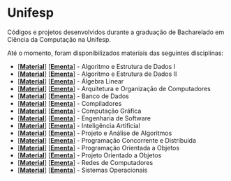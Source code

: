 # Unifesp

Códigos e projetos desenvolvidos durante a graduação de Bacharelado em Ciência da Computação na Unifesp.

Até o momento, foram disponibilizados materiais das seguintes disciplinas:

- [[**Material**](/aed1/)] [[**Ementa**](https://www.unifesp.br/campus/sjc/images/sjc/Secretaria_de_Gradua%C3%A7%C3%A3o/UCs_Vigentes/A/Algoritmos_e_Estruturas_de_Dados_I.pdf)] - Algoritmo e Estrutura de Dados I
- [[**Material**](/aed2/)] [[**Ementa**](https://www.unifesp.br/campus/sjc/images/sjc/Secretaria_de_Gradua%C3%A7%C3%A3o/UCs_Vigentes/A/Algoritmos_e_Estruturas_de_Dados_II.pdf)] - Algoritmo e Estrutura de Dados II
- [[**Material**](/algebra-linear/)] [[**Ementa**](https://www.unifesp.br/campus/sjc/images/sjc/Secretaria_de_Gradua%C3%A7%C3%A3o/UCs_Vigentes/A/%C3%81lgebra_Linear.pdf)] - Álgebra Linear
- [[**Material**](/aoc/)] [[**Ementa**](https://www.unifesp.br/campus/sjc/images/sjc/Secretaria_de_Gradua%C3%A7%C3%A3o/UCs_Vigentes/A/Arquitetura_e_Organiza%C3%A7%C3%A3o_de_Computadores.pdf)] - Arquitetura e Organização de Computadores
- [[**Material**](/banco-de-dados/)] [[**Ementa**](https://www.unifesp.br/campus/sjc/images/sjc/Secretaria_de_Gradua%C3%A7%C3%A3o/UCs_Vigentes/B/Banco_de_Dados.pdf)] - Banco de Dados
- [[**Material**](/compiladores/)] [[**Ementa**](https://www.unifesp.br/campus/sjc/images/sjc/Secretaria_de_Gradua%C3%A7%C3%A3o/UCs_Vigentes/C/Compiladores.pdf)] - Compiladores
- [[**Material**](/computacao-grafica/)] [[**Ementa**](https://www.unifesp.br/campus/sjc/images/sjc/Secretaria_de_Gradua%C3%A7%C3%A3o/UCs_Vigentes/C/Computa%C3%A7%C3%A3o_Gr%C3%A1fica.pdf)] - Computação Gráfica
- [[**Material**](/engenharia-de-software/)] [[**Ementa**](https://www.unifesp.br/campus/sjc/images/sjc/Secretaria_de_Gradua%C3%A7%C3%A3o/UCs_Vigentes/E/Engenharia_de_Software.pdf)] - Engenharia de Software
- [[**Material**](/inteligencia-artificial/)] [[**Ementa**](https://www.unifesp.br/campus/sjc/images/sjc/Secretaria_de_Gradua%C3%A7%C3%A3o/UCs_Vigentes/I/Intelig%C3%AAncia_Artificial.pdf)] - Inteligência Artificial
- [[**Material**](/paa/)] [[**Ementa**](https://www.unifesp.br/campus/sjc/images/sjc/Secretaria_de_Gradua%C3%A7%C3%A3o/UCs_Vigentes/P/Projeto_e_An%C3%A1lise_de_Algoritmos.pdf)] - Projeto e Análise de Algoritmos
- [[**Material**](/pcd/)] [[**Ementa**](https://www.unifesp.br/campus/sjc/images/sjc/Secretaria_de_Gradua%C3%A7%C3%A3o/UCs_Vigentes/P/Programa%C3%A7%C3%A3o_Concorrente_e_Distribu%C3%ADda.pdf)] - Programação Concorrente e Distribuída
- [[**Material**](/poo/)] [[**Ementa**](https://www.unifesp.br/campus/sjc/images/sjc/Secretaria_de_Gradua%C3%A7%C3%A3o/UCs_Vigentes/P/Programa%C3%A7%C3%A3o_Orientada_a_Objetos.pdf)] - Programação Orientada a Objetos
- [[**Material**](/proj-oo/)] [[**Ementa**](https://www.unifesp.br/campus/sjc/images/sjc/Secretaria_de_Gradua%C3%A7%C3%A3o/UCs_Vigentes/P/Projeto_Orientado_a_Objetos.pdf)] - Projeto Orientado a Objetos
- [[**Material**](/redes/)] [[**Ementa**](https://www.unifesp.br/campus/sjc/images/sjc/Secretaria_de_Gradua%C3%A7%C3%A3o/UCs_Vigentes/R/Redes_de_Computadores.pdf)] - Redes de Computadores
- [[**Material**](/sistemas-operacionais/)] [[**Ementa**](https://www.unifesp.br/campus/sjc/images/sjc/Secretaria_de_Gradua%C3%A7%C3%A3o/UCs_Vigentes/S/Sistemas_Operacionais.pdf)] - Sistemas Operacionais
